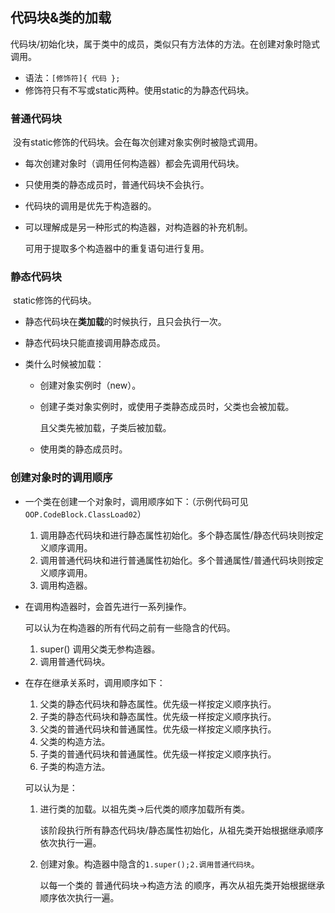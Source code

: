 ## 代码块&类的加载

​	代码块/初始化块，属于类中的成员，类似只有方法体的方法。在创建对象时隐式调用。

* 语法：`[修饰符]{ 代码 };`
* 修饰符只有不写或static两种。使用static的为静态代码块。

### 普通代码块

​	没有static修饰的代码块。会在每次创建对象实例时被隐式调用。

* 每次创建对象时（调用任何构造器）都会先调用代码块。

* 只使用类的静态成员时，普通代码块不会执行。

* 代码块的调用是优先于构造器的。

* 可以理解成是另一种形式的构造器，对构造器的补充机制。

  可用于提取多个构造器中的重复语句进行复用。

### 静态代码块

​	static修饰的代码块。

* 静态代码块在**类加载**的时候执行，且只会执行一次。

* 静态代码块只能直接调用静态成员。

* 类什么时候被加载：

  * 创建对象实例时（new）。

  * 创建子类对象实例时，或使用子类静态成员时，父类也会被加载。

    且父类先被加载，子类后被加载。

  * 使用类的静态成员时。

### 创建对象时的调用顺序

* 一个类在创建一个对象时，调用顺序如下：（示例代码可见`OOP.CodeBlock.ClassLoad02`）
  1. 调用静态代码块和进行静态属性初始化。多个静态属性/静态代码块则按定义顺序调用。
  2. 调用普通代码块和进行普通属性初始化。多个普通属性/普通代码块则按定义顺序调用。
  3. 调用构造器。

* 在调用构造器时，会首先进行一系列操作。

  可以认为在构造器的所有代码之前有一些隐含的代码。

  1. super() 调用父类无参构造器。
  2. 调用普通代码块。

* 在存在继承关系时，调用顺序如下：

  1. 父类的静态代码块和静态属性。优先级一样按定义顺序执行。
  2. 子类的静态代码块和静态属性。优先级一样按定义顺序执行。
  3. 父类的普通代码块和普通属性。优先级一样按定义顺序执行。
  4. 父类的构造方法。
  5. 子类的普通代码块和普通属性。优先级一样按定义顺序执行。
  6. 子类的构造方法。

  可以认为是：

  1. 进行类的加载。以祖先类->后代类的顺序加载所有类。

     该阶段执行所有静态代码块/静态属性初始化，从祖先类开始根据继承顺序依次执行一遍。

  2. 创建对象。构造器中隐含的`1.super();2.调用普通代码块`。

     以每一个类的 普通代码块->构造方法 的顺序，再次从祖先类开始根据继承顺序依次执行一遍。
